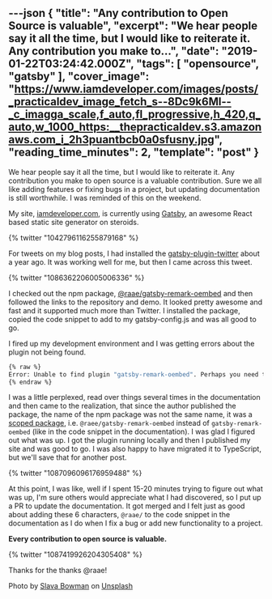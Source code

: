 ---json
{
  "title": "Any contribution to Open Source is valuable",
  "excerpt": "We hear people say it all the time, but I would like to reiterate it. Any contribution you make to...",
  "date": "2019-01-22T03:24:42.000Z",
  "tags": [
    "opensource",
    "gatsby"
  ],
  "cover_image": "https://www.iamdeveloper.com/images/posts/_practicaldev_image_fetch_s--8Dc9k6Ml--_c_imagga_scale,f_auto,fl_progressive,h_420,q_auto,w_1000_https:__thepracticaldev.s3.amazonaws.com_i_2h3puantbcb0a0sfusny.jpg",
  "reading_time_minutes": 2,
  "template": "post"
}
---

We hear people say it all the time, but I would like to reiterate it. Any contribution you make to open source is a valuable contribution. Sure we all like adding features or fixing bugs in a project, but updating documentation is still worthwhile. I was reminded of this on the weekend.

My site, [iamdeveloper.com](https://www.iamdeveloper.com), is currently using [Gatsby](https://gatsbyjs.org), an awesome React based static site generator on steroids.

{% twitter "1042796116255879168" %}

For tweets on my blog posts, I had installed the [gatsby-plugin-twitter](https://www.gatsbyjs.org/packages/gatsby-plugin-twitter/) about a year ago. It was working well for me, but then I came across this tweet.

{% twitter "1086362206005006336" %}

I checked out the npm package, [@raae/gatsby-remark-oembed](https://www.npmjs.com/package/@raae/gatsby-remark-oembed) and then followed the links to the repository and demo. It looked pretty awesome and fast and it supported much more than Twitter. I installed the package, copied the code snippet to add to my gatsby-config.js and was all good to go.

I fired up my development environment and I was getting errors about the plugin not being found.

```bash
{% raw %}
Error: Unable to find plugin "gatsby-remark-oembed". Perhaps you need to install its package?
{% endraw %}
```

I was a little perplexed, read over things several times in the documentation and then came to the realization, that since the author published the package, the name of the npm package was not the same name, it was a [scoped package](https://docs.npmjs.com/misc/scope), i.e. `@raee/gatsby-remark-oembed` instead of `gatsby-remark-oembed` (like in the code snippet in the documentation). I was glad I figured out what was up. I got the plugin running locally and then I published my site and was good to go. I was also happy to have migrated it to TypeScript, but we'll save that for another post.

{% twitter "1087096096176959488" %}

At this point, I was like, well if I spent 15-20 minutes trying to figure out what was up, I'm sure others would appreciate what I had discovered, so I put up a PR to update the documentation. It got merged and I felt just as good about adding these 6 characters, `@raae/` to the code snippet in the documentation as I do when I fix a bug or add new functionality to a project.

**Every contribution to open source is valuable.**

{% twitter "1087419926204305408" %}


Thanks for the thanks @raae!

Photo by [Slava Bowman](https://unsplash.com/photos/pkKeuRiDa2Q?utm_source=unsplash&utm_medium=referral&utm_content=creditCopyText) on [Unsplash](https://unsplash.com/search/photos/community?utm_source=unsplash&utm_medium=referral&utm_content=creditCopyText)

